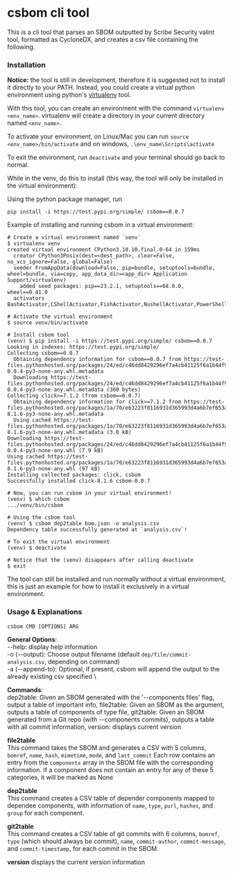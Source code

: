 # csbom cli tool

This is a cli tool that parses an SBOM outputted by Scribe Security valint tool, formatted as CycloneDX, and creates a csv file containing the following.

### Installation

**Notice:** the tool is still in development, therefore it is suggested not to install it directly to your PATH. Instead, you could create a virtual python environment using python's [virtualenv](https://virtualenv.pypa.io/en/latest/installation.html) tool.

With this tool, you can create an environment with the command `virtualenv <env_name>`. virtualenv will create a directory in your current directory named `<env_name>`.

To activate your environment, on Linux/Mac you can run `source <env_name>/bin/activate` and on windows, `.\env_name\Scripts\activate`

To exit the environment, run `deactivate` and your terminal should go back to normal.

While in the venv, do this to install (this way, the tool will only be installed in the virtual environment):

Using the python package manager, run
```
pip install -i https://test.pypi.org/simple/ csbom==0.0.7
```

Example of installing and running csbom in a virtual environment:
```shell
# Create a virtual environment named `venv`
$ virtualenv venv
created virtual environment CPython3.10.10.final.0-64 in 159ms
  creator CPython3Posix(dest=<dest_path>, clear=False, no_vcs_ignore=False, global=False)
  seeder FromAppData(download=False, pip=bundle, setuptools=bundle, wheel=bundle, via=copy, app_data_dir=<app_dir> Application Support/virtualenv)
    added seed packages: pip==23.2.1, setuptools==68.0.0, wheel==0.41.0
  activators BashActivator,CShellActivator,FishActivator,NushellActivator,PowerShellActivator,PythonActivator

# Activate the virtual environment
$ source venv/bin/activate

# Install csbom tool
(venv) $ pip install -i https://test.pypi.org/simple/ csbom==0.0.7
Looking in indexes: https://test.pypi.org/simple/
Collecting csbom==0.0.7
  Obtaining dependency information for csbom==0.0.7 from https://test-files.pythonhosted.org/packages/24/ed/c46dd8429296ef7a4cb41125f6a1b44f942b4acb18097fb5f61f97fc1170/csbom-0.0.4-py3-none-any.whl.metadata
  Downloading https://test-files.pythonhosted.org/packages/24/ed/c46dd8429296ef7a4cb41125f6a1b44f942b4acb18097fb5f61f97fc1170/csbom-0.0.4-py3-none-any.whl.metadata (360 bytes)
Collecting click>=7.1.2 (from csbom==0.0.7)
  Obtaining dependency information for click>=7.1.2 from https://test-files.pythonhosted.org/packages/1a/70/e63223f8116931d365993d4a6b7ef653a4d920b41d03de7c59499962821f/click-8.1.6-py3-none-any.whl.metadata
  Using cached https://test-files.pythonhosted.org/packages/1a/70/e63223f8116931d365993d4a6b7ef653a4d920b41d03de7c59499962821f/click-8.1.6-py3-none-any.whl.metadata (3.0 kB)
Downloading https://test-files.pythonhosted.org/packages/24/ed/c46dd8429296ef7a4cb41125f6a1b44f942b4acb18097fb5f61f97fc1170/csbom-0.0.4-py3-none-any.whl (7.9 kB)
Using cached https://test-files.pythonhosted.org/packages/1a/70/e63223f8116931d365993d4a6b7ef653a4d920b41d03de7c59499962821f/click-8.1.6-py3-none-any.whl (97 kB)
Installing collected packages: click, csbom
Successfully installed click-8.1.6 csbom-0.0.7

# Now, you can run csbom in your virtual environment!
(venv) $ which csbom
.../venv/bin/csbom

# Using the csbom tool
(venv) $ csbom dep2table bom.json -o analysis.csv
Dependency table successfully generated at `analysis.csv`!

# To exit the virtual environment
(venv) $ deactivate

# Notice that the (venv) disappears after calling deactivate
$ exit

```

The tool can still be installed and run normally without a virtual environment, this is just an example for how to install it exclusively in a virtual environment.

### Usage & Explanations

`csbom CMD [OPTIONS] ARG`

**General Options**:  \
--help: display help information  \
-o (--output): Choose output filename (default `dep/file/commit-analysis.csv`, depending on command)  \
-a (--append-to):  Optional, if present, csbom will append the output to the already existing csv specified  \

**Commands**:  \
dep2table: Given an SBOM generated with the '--components files' flag, output a table of important info,
file2table: Given an SBOM as the argument, outputs a table of components of type file,
git2table: Given an SBOM generated from a Git repo (with --components commits), outputs a table with all commit information,
version: displays current version

**file2table**  \
This command takes the SBOM and generates a CSV with 5 columns,
`bomref`, `name`, `hash`, `mimetime`, `mode`, and `last_commit`
Each row contains an entry from the `components` array in the SBOM file with the corresponding information. If a component does not contain an entry for any of these 5 categories, it will be marked as None

**dep2table**  \
This command creates a CSV table of depender components mapped to dependee components, with information of `name`, `type`, `purl`, `hashes`, and `group` for each component.

**git2table**  \
This command creates a CSV table of git commits with 6 columns, `bomref`, `type` (which should always be commit), `name`, `commit-author`, `commit-message`, and `commit-timestamp`, for each commit in the SBOM.

**version**
displays the current version information
